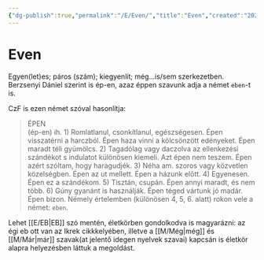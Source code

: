 ```yaml
---
{"dg-publish":true,"permalink":"/E/Even/","title":"Even","created":"2024-02-02T01:02","updated":"2024-10-25T17:22"}
---
```



# Even

Egyen(let)es; páros (szám); kiegyenlít; még...is/sem szerkezetben. Berzsenyi Dániel szerint is ép-en, azaz éppen szavunk adja a német `eben`-t is.  

CzF is ezen német szóval hasonlítja:  
> ÉPEN  
>  (ép-en) ih. 1) Romlatlanul, csonkítlanul, egészségesen. Épen visszatérni a harczból. Épen haza vinni a kölcsönzött edényeket. Épen maradt téli gyümölcs. 2) Tagadólag vagy daczolva az ellenkezési szándékot s indulatot különösen kiemeli. Azt épen nem teszem. Épen azért szóltam, hogy haragudjék. 3) Néha am. szoros vagy közvetlen közelségben. Épen az ut mellett. Épen a házunk előtt. 4) Egyenesen. Épen ez a szándékom. 5) Tisztán, csupán. Épen annyi maradt, és nem több. 6) Gúny gyanánt is használják. Épen téged vártunk jó madár. Épen bizon. Némely értelemben (különösen 4, 5, 6. alatt) rokon vele a német: `eben`.  

Lehet [[E/EB\|EB]] szó mentén, életkörben gondolkodva is magyarázni: az égi eb ott van az Ikrek cikkkelyében, illetve a [[M/Még\|még]] és [[M/Már\|már]] szavak(at jelentő idegen nyelvek szavai) kapcsán is életkör alapra helyezésben láttuk a megoldást.  